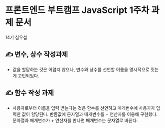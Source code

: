 # 프론트엔드 부트캠프 JavaScript 1주차 과제 문서

14기 심우섭

## ✍ 변수, 상수 작성과제

- 값을 할닫하는 것은 어렵지 않으나, 변수와 상수를 선언할 이름을 명시적으로 짓는게 고민되었다.

## ✍ 함수 작성 과제

- 사용자로부터 이름을 입력 받는다는 것은 함수를 선언하고 매개변수에 사용가자 입력한 값이 할당된다. 반환값에 문자열과 매개변수를 + 연산자를 이용해 구현했다. 문자열과 매개변수가 + 연산자를 만나면 매개변수는 문자열로 바뀐다.
